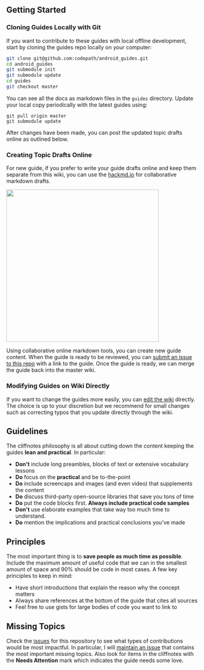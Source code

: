 ## Getting Started

### Cloning Guides Locally with Git

If you want to contribute to these guides with local offline development, start by cloning the guides repo locally on your computer:

```bash
git clone git@github.com:codepath/android_guides.git
cd android_guides
git submodule init
git submodule update
cd guides
git checkout master
```

You can see all the docs as markdown files in the `guides` directory. Update your local copy periodically with the latest guides using:

```
git pull origin master
git submodule update
```

After changes have been made, you can post the updated topic drafts online as outlined below.

### Creating Topic Drafts Online

For new guide, if you prefer to write your guide drafts online and keep them separate from this wiki, you can use the [hackmd.io](https://hackmd.io) for collaborative markdown drafts.

<a href="https://hackmd.io"><img src="http://i.imgur.com/Pg8BycW.png" width="400" /><a/>

Using collaborative online markdown tools, you can create new guide content. When the guide is ready to be reviewed, you can [submit an issue to this repo](https://github.com/codepath/android_guides/issues) with a link to the guide. Once the guide is ready, we can merge the guide back into the master wiki. 

### Modifying Guides on Wiki Directly

If you want to change the guides more easily, you can [edit the wiki](https://github.com/codepath/android_guides/wiki) directly. The choice is up to your discretion but we recommend for small changes such as correcting typos that you update directly through the wiki.

## Guidelines

The cliffnotes philosophy is all about cutting down the content keeping the guides **lean and practical**. In particular:

 * **Don't** include long preambles, blocks of text or extensive vocabulary lessons
 * **Do** focus on the **practical** and be to-the-point
 * **Do** include screencaps and images (and even video) that supplements the content 
 * **Do** discuss third-party open-source libraries that save you tons of time
 * **Do** put the code blocks first. **Always include practical code samples**
 * **Don't** use elaborate examples that take way too much time to understand.
 * **Do** mention the implications and practical conclusions you've made

## Principles

The most important thing is to **save people as much time as possible**. Include the maximum amount of useful code that we can in the smallest amount of space and 90% should be code in most cases. A few key principles to keep in mind:

 * Have short introductions that explain the reason why the concept matters
 * Always share references at the bottom of the guide that cites all sources
 * Feel free to use gists for large bodies of code you want to link to

## Missing Topics

Check the [issues](https://github.com/codepath/android_guides/issues) for this repository to see what types of contributions would be most impactful. In particular, I will [maintain an issue](https://github.com/codepath/android_guides/issues/2) that contains the most important missing topics. Also look for items in the cliffnotes with the **Needs Attention** mark which indicates the guide needs some love.
